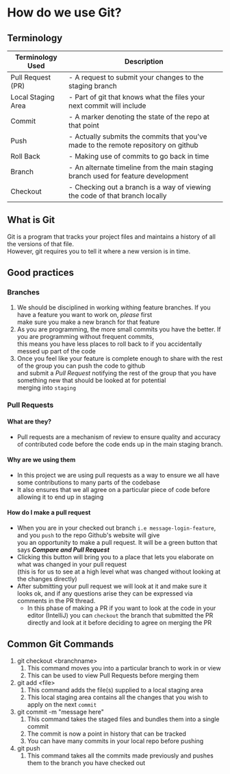 # How do we use Git?
## Terminology
| Terminology Used   | Description                                                                        |
|--------------------|------------------------------------------------------------------------------------|
| Pull Request (PR)  | - A request to submit your changes to the staging branch                           |
| Local Staging Area | - Part of git that knows what the files your next commit will include              |
| Commit             | - A marker denoting the state of the repo at that point                            |
| Push               | - Actually submits the commits that you've made to the remote repository on github |
| Roll Back          | - Making use of commits to go back in time                                         |
| Branch             | - An alternate timeline from the main staging branch used for feature development  |
| Checkout           | - Checking out a branch is a way of viewing the code of that branch locally        |

## What is Git
Git is a program that tracks your project files and maintains a history of all the versions of that file.<br>
However, git requires you to tell it where a new version is in time.<br>

## Good practices
### Branches
1. We should be disciplined in working withing feature branches. If you have a feature you want to work on, *please* first<br>
   make sure you make a new branch for that feature
2. As you are programming, the more small commits you have the better. If you are programming without frequent commits, <br>
   this means you have less places to roll back to if you accidentally messed up part of the code
3. Once you feel like your feature is complete enough to share with the rest of the group you can push the code to github<br>
   and submit a _Pull Request_ notifying the rest of the group that you have something new that should be looked at for potential<br>
   merging into `staging`

### Pull Requests
#### What are they?
- Pull requests are a mechanism of review to ensure quality and accuracy of contributed code before the code ends up in the main staging branch.

#### Why are we using them
- In this project we are using pull requests as a way to ensure we all have some contributions to many parts of the codebase
- It also ensures that we all agree on a particular piece of code before allowing it to end up in staging

#### How do I make a pull request
- When you are in your checked out branch `i.e message-login-feature`, and you `push` to the repo Github's website will give<br>
  you an opportunity to make a pull request. It will be a green button that says ***Compare and Pull Request***
- Clicking this button will bring you to a place that lets you elaborate on what was changed in your pull request <br>
  (this is for us to see at a high level what was changed without looking at the changes directly)
- After submitting your pull request we will look at it and make sure it looks ok, and if any questions arise they can be expressed via<br>
  comments in the PR thread.
  - In this phase of making a PR if you want to look at the code in your editor (IntelliJ) you can `checkout` the branch that submitted the PR directly and look at it before deciding to agree on merging the PR

## Common Git Commands
1. git checkout \<branchname\>
   1. This command moves you into a particular branch to work in or view
   2. This can be used to view Pull Requests before merging them
2. git add \<file\>
   1. This command adds the file(s) supplied to a local staging area
   2. This local staging area contains all the changes that you wish to apply on the next `commit`
3. git commit -m "message here"
   1. This command takes the staged files and bundles them into a single commit
   2. The commit is now a point in history that can be tracked
   3. You can have many commits in your local repo before pushing
4. git push
   1. This command takes all the commits made previously and pushes them to the branch you have checked out